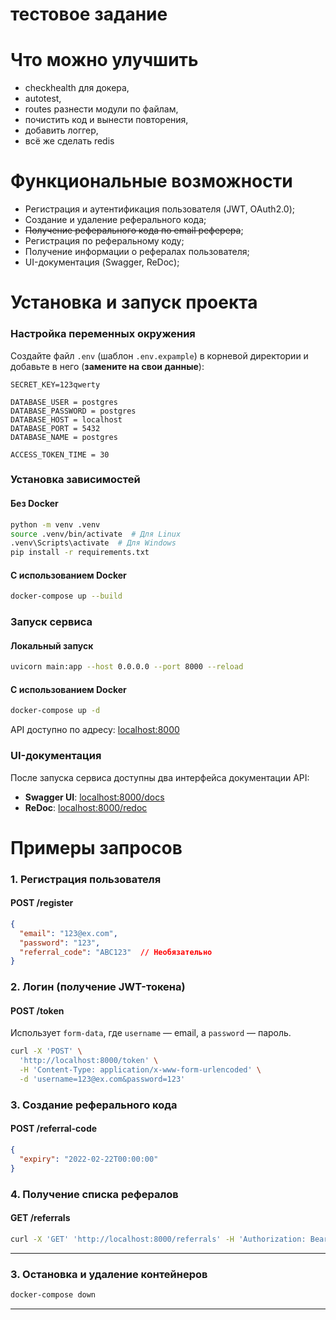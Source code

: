 # тестовое задание

# Что можно улучшить
- checkhealth для докера, 
- autotest, 
- routes разнести модули по файлам, 
- почистить код и вынести повторения, 
- добавить логгер,
- всё же сделать redis


# Функциональные возможности

- Регистрация и аутентификация пользователя (JWT, OAuth2.0);
- Создание и удаление реферального кода;
- ~~Получение реферального кода по email реферера~~;
- Регистрация по реферальному коду;
- Получение информации о рефералах пользователя;
- UI-документация (Swagger, ReDoc);

# Установка и запуск проекта

### Настройка переменных окружения

Создайте файл `.env` (шаблон `.env.expample`) в корневой директории и добавьте в него (__замените на свои данные__):

```env
SECRET_KEY=123qwerty

DATABASE_USER = postgres
DATABASE_PASSWORD = postgres
DATABASE_HOST = localhost
DATABASE_PORT = 5432
DATABASE_NAME = postgres

ACCESS_TOKEN_TIME = 30
```

### Установка зависимостей

#### **Без Docker**

```sh
python -m venv .venv
source .venv/bin/activate  # Для Linux
.venv\Scripts\activate  # Для Windows
pip install -r requirements.txt
```

#### **С использованием Docker**

```sh
docker-compose up --build
```

### Запуск сервиса

#### **Локальный запуск**

```sh
uvicorn main:app --host 0.0.0.0 --port 8000 --reload
```

#### **С использованием Docker**

```sh
docker-compose up -d
```

API доступно по адресу: [localhost:8000](http://localhost:8000)

### UI-документация

После запуска сервиса доступны два интерфейса документации API:

- **Swagger UI**: [localhost:8000/docs](http://localhost:8000/docs)
- **ReDoc**: [localhost:8000/redoc](http://localhost:8000/redoc)




# Примеры запросов

### 1. Регистрация пользователя

#### **POST /register**

```json
{
  "email": "123@ex.com",
  "password": "123",
  "referral_code": "ABC123"  // Необязательно
}
```

### 2. Логин (получение JWT-токена)

#### **POST /token**

Использует `form-data`, где `username` — email, а `password` — пароль.

```sh
curl -X 'POST' \
  'http://localhost:8000/token' \
  -H 'Content-Type: application/x-www-form-urlencoded' \
  -d 'username=123@ex.com&password=123'
```

### 3. Создание реферального кода

#### **POST /referral-code**

```json
{
  "expiry": "2022-02-22T00:00:00"
}
```

### 4. Получение списка рефералов

#### **GET /referrals**

```sh
curl -X 'GET' 'http://localhost:8000/referrals' -H 'Authorization: Bearer YOUR_TOKEN'
```

---

### 3. Остановка и удаление контейнеров 

```sh
docker-compose down
```

---
